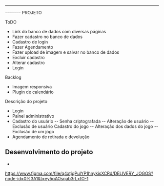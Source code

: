 ---------------------------------------------------------------------------------------------------------------
-------- PROJETO

ToDO
- Link do banco de dados com diversas páginas
- Fazer cadastro no banco de dados
- Cadastro de login
- Fazer Agendamento
- Fazer upload de imagem e salvar no banco de dados
- Excluir cadastro
- Alterar cadastro
- Login

Backlog
- Imagem responsiva
- Plugin de calendário

Descrição do projeto
- Login
- Painel administrativo
- Cadastro do usuário
 -- Senha criptografada
 -- Alteração de usuário
 -- Exclusão de usuário
Cadastro do jogo
 -- Alteração dos dados do jogo
 -- Exclusão de um jogo
- Agendamento de retirada e devolução



## Desenvolvimento do projeto

- 




https://www.figma.com/file/q4xtjqPulYP1hnykisXCRd/DELIVERY_JOGOS?node-id=0%3A1&t=ey5qAOsqab3rLxfO-1